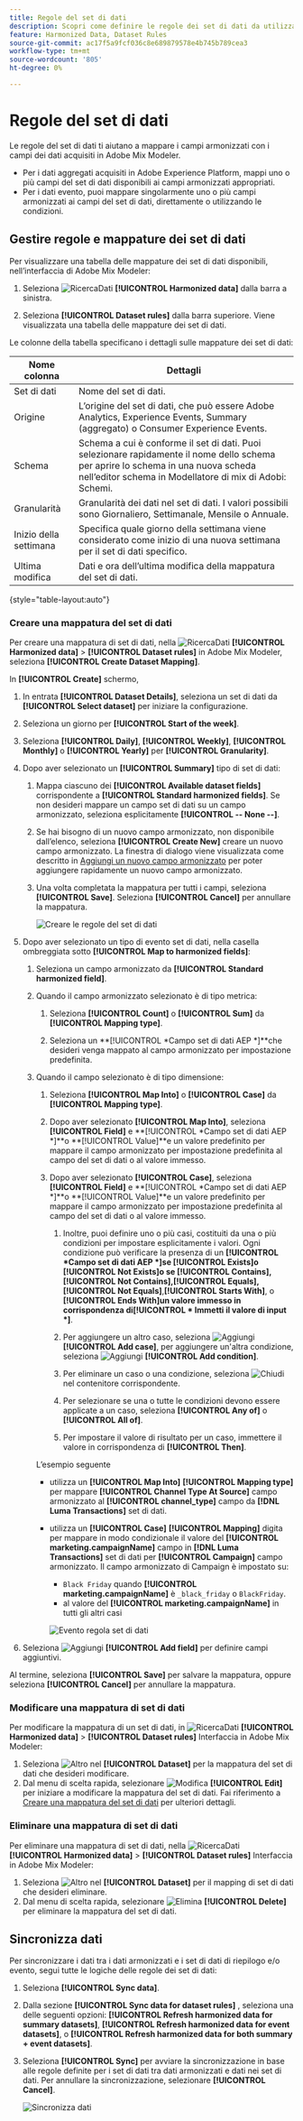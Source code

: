 ```yaml
---
title: Regole del set di dati
description: Scopri come definire le regole dei set di dati da utilizzare come parte dell’armonizzazione dei dati in Adobe Mix Modeler.
feature: Harmonized Data, Dataset Rules
source-git-commit: ac17f5a9fcf036c8e689879578e4b745b789cea3
workflow-type: tm+mt
source-wordcount: '805'
ht-degree: 0%

---
```



# Regole del set di dati

Le regole del set di dati ti aiutano a mappare i campi armonizzati con i campi dei dati acquisiti in Adobe Mix Modeler.

* Per i dati aggregati acquisiti in Adobe Experience Platform, mappi uno o più campi del set di dati disponibili ai campi armonizzati appropriati.
* Per i dati evento, puoi mappare singolarmente uno o più campi armonizzati ai campi del set di dati, direttamente o utilizzando le condizioni.


## Gestire regole e mappature dei set di dati

Per visualizzare una tabella delle mappature dei set di dati disponibili, nell’interfaccia di Adobe Mix Modeler:

1. Seleziona ![RicercaDati](../assets/icons/DataCheck.svg) **[!UICONTROL Harmonized data]** dalla barra a sinistra.

1. Seleziona **[!UICONTROL Dataset rules]** dalla barra superiore. Viene visualizzata una tabella delle mappature dei set di dati.

Le colonne della tabella specificano i dettagli sulle mappature dei set di dati:

| Nome colonna | Dettagli |
| ---------------------- | ----------|
| Set di dati | Nome del set di dati. |
| Origine | L’origine del set di dati, che può essere Adobe Analytics, Experience Events, Summary (aggregato) o Consumer Experience Events. |
| Schema | Schema a cui è conforme il set di dati. Puoi selezionare rapidamente il nome dello schema per aprire lo schema in una nuova scheda nell’editor schema in Modellatore di mix di Adobi: Schemi. |
| Granularità | Granularità dei dati nel set di dati. I valori possibili sono Giornaliero, Settimanale, Mensile o Annuale. |
| Inizio della settimana | Specifica quale giorno della settimana viene considerato come inizio di una nuova settimana per il set di dati specifico. |
| Ultima modifica | Dati e ora dell’ultima modifica della mappatura del set di dati. |

{style="table-layout:auto"}

### Creare una mappatura del set di dati

Per creare una mappatura di set di dati, nella ![RicercaDati](../assets/icons/DataCheck.svg) **[!UICONTROL Harmonized data]** > **[!UICONTROL Dataset rules]** in Adobe Mix Modeler, seleziona **[!UICONTROL Create Dataset Mapping]**.

In **[!UICONTROL Create]** schermo,

1. In entrata **[!UICONTROL Dataset Details]**, seleziona un set di dati da **[!UICONTROL Select dataset]** per iniziare la configurazione.

1. Seleziona un giorno per **[!UICONTROL Start of the week]**.

1. Seleziona **[!UICONTROL Daily]**, **[!UICONTROL Weekly]**, **[!UICONTROL Monthly]** o **[!UICONTROL Yearly]** per **[!UICONTROL Granularity]**.

1. Dopo aver selezionato un **[!UICONTROL Summary]** tipo di set di dati:

   1. Mappa ciascuno dei **[!UICONTROL Available dataset fields]** corrispondente a **[!UICONTROL Standard harmonized fields]**. Se non desideri mappare un campo set di dati su un campo armonizzato, seleziona esplicitamente **[!UICONTROL -- None --]**.

   1. Se hai bisogno di un nuovo campo armonizzato, non disponibile dall’elenco, seleziona **[!UICONTROL Create New]** creare un nuovo campo armonizzato. La finestra di dialogo viene visualizzata come descritto in [Aggiungi un nuovo campo armonizzato](fields.md#add-a-harmonized-field) per poter aggiungere rapidamente un nuovo campo armonizzato.

   1. Una volta completata la mappatura per tutti i campi, seleziona **[!UICONTROL Save]**. Seleziona **[!UICONTROL Cancel]** per annullare la mappatura.

      ![Creare le regole del set di dati](../assets/dataset-create-summary.png)

1. Dopo aver selezionato un tipo di evento set di dati, nella casella ombreggiata sotto **[!UICONTROL Map to harmonized fields]**:

   1. Seleziona un campo armonizzato da **[!UICONTROL Standard harmonized field]**.

   1. Quando il campo armonizzato selezionato è di tipo metrica:

      1. Seleziona **[!UICONTROL Count]** o **[!UICONTROL Sum]** da **[!UICONTROL Mapping type]**.

      1. Seleziona un **[!UICONTROL *Campo set di dati AEP *]**che desideri venga mappato al campo armonizzato per impostazione predefinita.

   1. Quando il campo selezionato è di tipo dimensione:

      1. Seleziona **[!UICONTROL Map Into]** o **[!UICONTROL Case]** da **[!UICONTROL Mapping type]**.

      1. Dopo aver selezionato **[!UICONTROL Map Into]**, seleziona **[!UICONTROL Field]** e **[!UICONTROL *Campo set di dati AEP *]**o **[!UICONTROL Value]**e un valore predefinito per mappare il campo armonizzato per impostazione predefinita al campo del set di dati o al valore immesso.

      1. Dopo aver selezionato **[!UICONTROL Case]**, seleziona **[!UICONTROL Field]** e **[!UICONTROL *Campo set di dati AEP *]**o **[!UICONTROL Value]**e un valore predefinito per mappare il campo armonizzato per impostazione predefinita al campo del set di dati o al valore immesso.

         1. Inoltre, puoi definire uno o più casi, costituiti da una o più condizioni per impostare esplicitamente i valori. Ogni condizione può verificare la presenza di un **[!UICONTROL *Campo set di dati AEP *]**se **[!UICONTROL Exists]**o **[!UICONTROL Not Exists]**o se **[!UICONTROL Contains]**,**[!UICONTROL Not Contains]**,**[!UICONTROL Equals]**,**[!UICONTROL Not Equals]**,**[!UICONTROL Starts With]**, o **[!UICONTROL Ends With]**un valore immesso in corrispondenza di**[!UICONTROL * Immetti il valore di input *]**.

         1. Per aggiungere un altro caso, seleziona ![Aggiungi](../assets/icons/AddCircle.svg) **[!UICONTROL Add case]**, per aggiungere un&#39;altra condizione, seleziona ![Aggiungi](../assets/icons/AddCircle.svg) **[!UICONTROL Add condition]**.

         1. Per eliminare un caso o una condizione, seleziona ![Chiudi](../assets/icons/Close.svg) nel contenitore corrispondente.

         1. Per selezionare se una o tutte le condizioni devono essere applicate a un caso, seleziona **[!UICONTROL Any of]** o **[!UICONTROL All of]**.

         1. Per impostare il valore di risultato per un caso, immettere il valore in corrispondenza di **[!UICONTROL Then]**.

      L’esempio seguente

      * utilizza un **[!UICONTROL Map Into]** **[!UICONTROL Mapping type]** per mappare **[!UICONTROL Channel Type At Source]** campo armonizzato al **[!UICONTROL channel_type]** campo da **[!DNL Luma Transactions]** set di dati.

      * utilizza un **[!UICONTROL Case]** **[!UICONTROL Mapping]** digita per mappare in modo condizionale il valore del **[!UICONTROL marketing.campaignName]** campo in **[!DNL Luma Transactions]** set di dati per **[!UICONTROL Campaign]** campo armonizzato. Il campo armonizzato di Campaign è impostato su:

         * `Black Friday` quando **[!UICONTROL marketing.campaignName]** è `_black_friday` o `BlackFriday`.
         * al valore del **[!UICONTROL marketing.campaignName]** in tutti gli altri casi

        ![Evento regola set di dati](../assets/dataset-create-event.png)

1. Seleziona ![Aggiungi](../assets/icons/AddCircle.svg) **[!UICONTROL Add field]** per definire campi aggiuntivi.

Al termine, seleziona **[!UICONTROL Save]** per salvare la mappatura, oppure seleziona **[!UICONTROL Cancel]** per annullare la mappatura.


### Modificare una mappatura di set di dati

Per modificare la mappatura di un set di dati, in ![RicercaDati](../assets/icons/DataCheck.svg) **[!UICONTROL Harmonized data]** > **[!UICONTROL Dataset rules]** Interfaccia in Adobe Mix Modeler:

1. Seleziona ![Altro](../assets/icons/More.svg) nel **[!UICONTROL Dataset]** per la mappatura del set di dati che desideri modificare.
1. Dal menu di scelta rapida, selezionare ![Modifica](../assets/icons/Edit.svg) **[!UICONTROL Edit]** per iniziare a modificare la mappatura del set di dati. Fai riferimento a [Creare una mappatura del set di dati](#create-a-dataset-mapping) per ulteriori dettagli.


### Eliminare una mappatura di set di dati

Per eliminare una mappatura di set di dati, nella ![RicercaDati](../assets/icons/DataCheck.svg) **[!UICONTROL Harmonized data]** > **[!UICONTROL Dataset rules]** Interfaccia in Adobe Mix Modeler:

1. Seleziona ![Altro](../assets/icons/More.svg) nel **[!UICONTROL Dataset]** per il mapping di set di dati che desideri eliminare.
1. Dal menu di scelta rapida, selezionare ![Elimina](../assets/icons/Delete.svg) **[!UICONTROL Delete]** per eliminare la mappatura del set di dati.


## Sincronizza dati

Per sincronizzare i dati tra i dati armonizzati e i set di dati di riepilogo e/o evento, segui tutte le logiche delle regole dei set di dati:

1. Seleziona **[!UICONTROL Sync data]**.

1. Dalla sezione **[!UICONTROL Sync data for dataset rules]** , seleziona una delle seguenti opzioni: **[!UICONTROL Refresh harmonized data for summary datasets]**, **[!UICONTROL Refresh harmonized data for event datasets]**, o **[!UICONTROL Refresh harmonized data for both summary + event datasets]**.

1. Seleziona **[!UICONTROL Sync]** per avviare la sincronizzazione in base alle regole definite per i set di dati tra dati armonizzati e dati nei set di dati. Per annullare la sincronizzazione, selezionare **[!UICONTROL Cancel]**.

   ![Sincronizza dati](../assets/sync-data.png)

